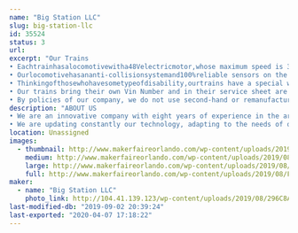 ```yaml
---
name: "Big Station LLC"
slug: big-station-llc
id: 35524
status: 3
url: 
excerpt: "Our Trains
• Eachtrainhasalocomotivewitha48Velectricmotor,whose maximum speed is 3.5 MPH. And 4 wagons with capacity for 6 children or 4 adults.
• Ourlocomotivehasananti-collisionsystemand100%reliable sensors on the lateral and frontal parts, which prevent any possibility of accident, providing security to all visitors in the Mall.
• Thinkingofthosewhohavesometypeofdisability,ourtrains have a special wagon to transport people in wheelchairs or electric cars.
• Our trains bring their own Vin Number and in their service sheet are the technical specifications, thus certifying the authenticity and quality of the materials with which it was made.
• By policies of our company, we do not use second-hand or remanufactured parts."
description: "ABOUT US
• We are an innovative company with eight years of experience in the area of entertainment equipment. Our priority is to provide families with unforgettable experiences.
• We are updating constantly our technology, adapting to the needs of our customers."
location: Unassigned
images:
  - thumbnail: http://www.makerfaireorlando.com/wp-content/uploads/2019/08/F391AC4E-0067-4FE5-A421-F4B74155A697.jpeg
    medium: http://www.makerfaireorlando.com/wp-content/uploads/2019/08/F391AC4E-0067-4FE5-A421-F4B74155A697.jpeg
    large: http://www.makerfaireorlando.com/wp-content/uploads/2019/08/F391AC4E-0067-4FE5-A421-F4B74155A697.jpeg
    full: http://www.makerfaireorlando.com/wp-content/uploads/2019/08/F391AC4E-0067-4FE5-A421-F4B74155A697.jpeg
maker:
  - name: "Big Station LLC"
    photo_link: http://104.41.139.123/wp-content/uploads/2019/08/296C8AF9-9946-4AD4-8458-0369C5A59C21-1024x939.jpeg
last-modified-db: "2019-09-02 20:39:24"
last-exported: "2020-04-07 17:18:22"
---
```

